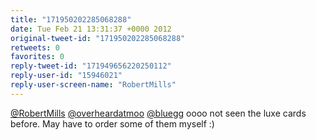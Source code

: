 ```yaml
---
title: "171950202285068288"
date: Tue Feb 21 13:31:37 +0000 2012
original-tweet-id: "171950202285068288"
retweets: 0
favorites: 0
reply-tweet-id: "171949656220250112"
reply-user-id: "15946021"
reply-user-screen-name: "RobertMills"
---
```

<a href="https://twitter.com/RobertMills">@RobertMills</a> <a href="https://twitter.com/overheardatmoo">@overheardatmoo</a> <a href="https://twitter.com/bluegg">@bluegg</a> oooo not seen the luxe cards before. May have to order some of them myself :)
